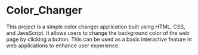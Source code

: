 # Color_Changer
This project is a simple color changer application built using HTML, CSS, and JavaScript. It allows users to change the background color of the web page by clicking a button. This can be used as a basic interactive feature in web applications to enhance user experience.
